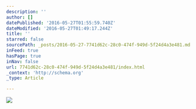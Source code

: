 ```yaml
---
description: ''
author: []
datePublished: '2016-05-27T01:55:59.740Z'
dateModified: '2016-05-27T01:49:17.244Z'
title: ''
starred: false
sourcePath: _posts/2016-05-27-7741d62c-28c0-474f-949d-5f24d4a3e481.md
inFeed: true
hasPage: true
inNav: false
url: 7741d62c-28c0-474f-949d-5f24d4a3e481/index.html
_context: 'http://schema.org'
_type: Article

---
```

![](https://the-grid-user-content.s3-us-west-2.amazonaws.com/63389a9c-1028-4520-af0f-aa46eab7a54a.jpg)